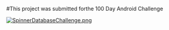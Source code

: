 #This project was submitted forthe 100 Day Android Challenge

[![SpinnerDatabaseChallenge.png](https://s28.postimg.org/fbj7eqte5/Spinner_Database_Challenge.png)](https://postimg.org/image/x1kvzs6yx/)
